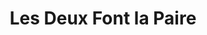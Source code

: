 ---
title: "Les Deux Font la Paire"
url: /saint-hilaire-de-loulay/les-deux-font-la-paire/
shop: coiffeur
---